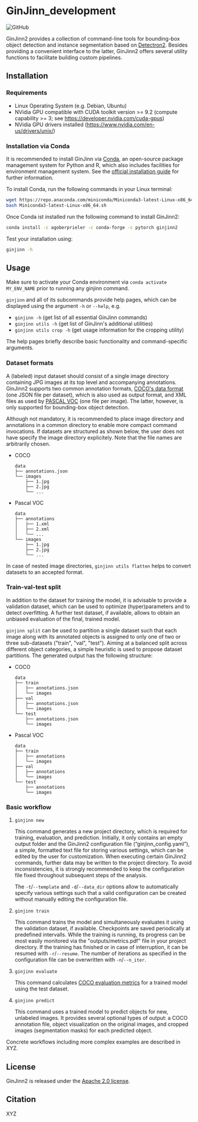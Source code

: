 # GinJinn_development

![GitHub](https://img.shields.io/github/license/agoberprieler/ginjinn_development)

GinJinn2 provides a collection of command-line tools for bounding-box object detection and instance segmentation based on [Detectron2](https://github.com/facebookresearch/detectron2).
Besides providing a convenient interface to the latter, GinJinn2 offers several utility functions to facilitate building custom pipelines.

## Installation
### Requirements
- Linux Operating System (e.g. Debian, Ubuntu)
- NVidia GPU compatible with CUDA toolkit version >= 9.2 (compute capability >= 3; see https://developer.nvidia.com/cuda-gpus)
- NVidia GPU drivers installed (https://www.nvidia.com/en-us/drivers/unix/)

### Installation via Conda
It is recommended to install GinJinn via [Conda](https://docs.conda.io/en/latest/), an open-source package management system for Python and R, which also includes facilities for environment management system. See the [official installation guide](https://conda.io/projects/conda/en/latest/user-guide/install/linux.html) for further information.

To install Conda, run the following commands in your Linux terminal:
```bash
wget https://repo.anaconda.com/miniconda/Miniconda3-latest-Linux-x86_64.sh
bash Miniconda3-latest-Linux-x86_64.sh
```

Once Conda ist installed run the following command to install GinJinn2:
```bash
conda install -c agoberprieler -c conda-forge -c pytorch ginjinn2
```

Test your installation using:
```bash
ginjinn -h
```

## Usage
Make sure to activate your Conda environment via `conda activate MY_ENV_NAME` prior to running any ginjinn command.


`ginjinn` and all of its subcommands provide help pages, which can be displayed using the argument `-h` or `--help`, e.g.

- `ginjinn -h` (get list of all essential GinJinn commands)
- `ginjinn utils -h` (get list of GinJinn's additional utilities)
- `ginjinn utils crop -h` (get usage information for the cropping utility)

The help pages briefly describe basic functionality and command-specific arguments.


### Dataset formats

A (labeled) input dataset should consist of a single image directory containing JPG images at its top level and accompanying annotations. GinJinn2 supports two common annotation formats, [COCO's data format](https://cocodataset.org/#format-data) (one JSON file per dataset), which is also used as output format, and XML files as used by [PASCAL VOC](http://host.robots.ox.ac.uk/pascal/VOC/) (one file per image). The latter, however, is only supported for bounding-box object detection.

Although not mandatory, it is recommended to place image directory and annotations in a common directory to enable more compact command invocations. If datasets are structured as shown below, the user does not have specify the image directory explicitely. Note that the file names are arbitrarily chosen.

- COCO

  ```
  data
  ├── annotations.json
  └── images
      ├── 1.jpg
      ├── 2.jpg
      └── ...
  ```

- Pascal VOC

  ```
  data
  ├── annotations
  │   ├── 1.xml
  │   ├── 2.xml
  │   └── ...
  └── images
      ├── 1.jpg
      ├── 2.jpg
      └── ...
  ```

In case of nested image directories, `ginjinn utils flatten` helps to convert datasets to an accepted format.

### Train-val-test split
In addition to the dataset for training the model, it is advisable to provide a validation dataset, which can be used to optimize (hyper)parameters and to detect overfitting. A further test dataset, if available, allows to obtain an unbiased evaluation of the final, trained model.

`ginjinn split` can be used to partition a single dataset such that each image along with its annotated objects is assigned to only one of two or three sub-datasets ("train", "val", "test"). Aiming at a balanced split across different object categories, a simple heuristic is used to propose dataset partitions. The generated output has the following structure:

- COCO

  ```
  data
  ├── train
  │   ├── annotations.json
  │   └── images
  ├── val
  │   ├── annotations.json
  │   └── images
  └── test
      ├── annotations.json
      └── images
  ```

- Pascal VOC

  ```
  data
  ├── train
  │   ├── annotations
  │   └── images
  ├── val
  │   ├── annotations
  │   └── images
  └── test
      ├── annotations
      └── images
  ```

### Basic workflow

1. `ginjinn new`

	This command generates a new project directory, which is required for training, evaluation, and prediction. Initially, it only contains an empty output folder and the GinJinn2 configuration file (“ginjinn_config.yaml”), a simple, formatted text file for storing various settings, which can be edited by the user for customization. When executing certain GinJinn2 commands, further data may be written to the project directory. To avoid inconsistencies, it is strongly recommended to keep the configuration file fixed throughout subsequent steps of the analysis.

    The `-t`/`--template` and `-d`/`--data_dir` options allow to automatically specify various settings such that a valid configuration can be created without manually editing the configuration file.

2. `ginjinn train`

    This command trains the model and simultaneously evaluates it using the validation dataset, if available. Checkpoints are saved periodically at predefined intervalls. While the training is running, its progress can be most easily monitored via the "outputs/metrics.pdf" file in your project directory.
  If the training has finished or in case of interruption, it can be resumed with `-r`/`--resume`. The number of iterations as specified in the configuration file can be overwritten with `-n`/`--n_iter`.

3. `ginjinn evaluate`

    This command calculates [COCO evaluation metrics](https://cocodataset.org/#detection-eval) for a trained model using the test dataset.

4. `ginjinn predict`

    This command uses a trained model to predict objects for new, unlabeled images. It provides several optional types of output: a COCO annotation file, object visualization on the original images, and cropped images (segmentation masks) for each predicted object.


Concrete workflows including more complex examples are described in XYZ.

## License

GinJinn2 is released under the [Apache 2.0 license](LICENSE).

## Citation

XYZ
